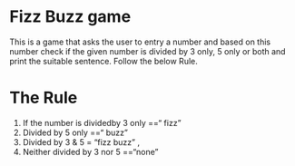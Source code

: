 # Fizz Buzz game

This is a game that asks the user to entry a number and based on this number check if the given number is divided by 3 only, 5 only or both
and print the suitable sentence. Follow the below Rule.
# The Rule
1. If the number is dividedby 3 only ==“ fizz”
2. Divided by 5 only ==“ buzz”
3. Divided by 3 & 5 = “fizz buzz” ,
4. Neither divided by 3 nor 5 ==“none”
